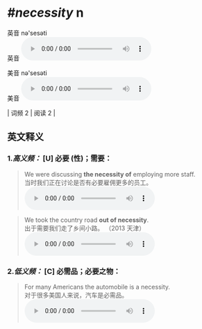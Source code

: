 # ***\#necessity*** n
英音 nə'sesəti  
英音
<audio src="./media/necessity-B.aac" controls="controls"></audio>

美音 nə'sesəti  
美音
<audio src="./media/necessity.aac" controls="controls"></audio>



| 词频 2 | 阅读 2 |  

英文释义
---
### 1.*高义频：* **[U] 必要 (性)；需要：**  

 > We were discussing **the necessity of** employing more staff.   
 > 当时我们正在讨论是否有必要雇佣更多的员工。    
<audio src="./media/necessity-2.aac" controls="controls"></audio>

 > We took the country road **out of necessity**.  
 > 出于需要我们走了乡间小路。  （2013 天津）  
<audio src="./media/P291 necessity1.aac" controls="controls"></audio>

### 2.*低义频：* **[C] 必需品；必要之物：**  

 > For many Americans the automobile is a necessity.  
 > 对于很多美国人来说，汽车是必需品。    
<audio src="./media/necessity-3.aac" controls="controls"></audio>


